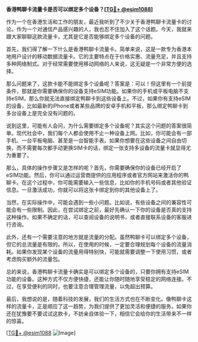 **香港鸭聊卡流量卡是否可以绑定多个设备？[[TG💪+ @esim1088](https://t.me/s/esim1088)]**

作为一个在香港生活和工作的朋友，最近我听到了不少关于香港鸭聊卡流量卡的讨论。作为一个对通信产品感兴趣的人，我也忍不住加入了这个话题。今天，我就来跟大家聊聊这款流量卡，尤其是它是否能够绑定多个设备的问题。

首先，我们得了解一下什么是香港鸭聊卡流量卡。简单来说，这是一款专为香港本地用户设计的移动数据流量卡。它的主要特点在于价格实惠、流量充足，并且支持多种网络制式。对于经常需要使用移动网络的人来说，这无疑是一个非常方便的选择。

那么问题来了，这款卡能不能绑定多个设备呢？答案是：可以！但这里有一个前提条件，那就是你需要确保你的设备支持eSIM功能。如果你的手机或平板电脑不支持eSIM，那么你就无法直接绑定鸭聊卡到这些设备上。不过，如果你有支持eSIM的设备，比如最新的iPhone或者某些品牌的安卓手机和平板，那么绑定鸭聊卡到多台设备上是完全没有问题的。

说到这里，可能有人会问，为什么需要绑定多个设备呢？其实这个问题的答案很简单。现代社会中，我们每个人都会使用不止一种设备上网。比如，你可能会有一部手机、一台平板电脑、甚至是一台智能手表。如果你想要在这些设备之间自由切换，而不需要每次都手动更换SIM卡的话，绑定一张支持多设备的流量卡就显得尤为重要了。

那么，具体的操作步骤又是怎样的呢？首先，你需要确保你的设备已经开启了eSIM功能。然后，你可以通过运营商提供的应用程序或者官方网站来激活你的鸭聊卡。在这个过程中，你可能需要输入一些信息，比如你的手机号码或者其他验证信息。一旦激活成功，你就可以将这张卡绑定到你的其他设备上了。

当然，在实际操作中，可能会遇到一些小问题。比如说，有些设备之间的兼容性可能会有一些限制。因此，在尝试绑定之前，最好先确认一下你的设备是否真的支持这种操作。如果不确定的话，可以查阅设备的说明书，或者直接联系设备的客服进行咨询。

此外，还有一个需要注意的地方就是流量的分配。虽然鸭聊卡可以绑定多个设备，但它的总流量是有限的。所以，在使用的时候，一定要合理规划每个设备的流量消耗。如果你发现某个设备的流量用得特别快，可能就需要调整一下使用习惯，或者考虑购买额外的流量包。

总的来说，香港鸭聊卡流量卡确实是可以绑定多个设备的，只要你拥有支持eSIM功能的设备。这种方式不仅方便快捷，还能让你随时随地享受稳定的网络连接。不过，在享受便利的同时，也要注意合理管理流量，以免超出预算。

最后，我想说的是，随着科技的发展，我们的生活方式也在不断变化。像鸭聊卡这样的流量卡，正是顺应了这一趋势，为我们提供了更加灵活和便捷的服务。如果你还在犹豫要不要试试这款卡，不妨亲自体验一下，相信它会给你的生活带来不一样的惊喜。

[[TG💪+ @esim1088](https://t.me/s/esim1088) ![Image](https://i.postimg.cc/4NQfJmqS/Snipaste-2025-05-13-00-14-12.png)]